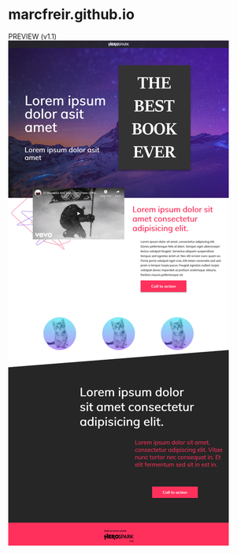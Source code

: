 # marcfreir.github.io

PREVIEW (v1.1)
![alt text](https://github.com/marcfreir/HeroSpark_layout/blob/master/_PREVIEW/HEROSPARK-preview.jpg)
